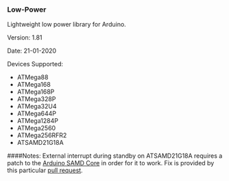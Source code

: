 ### Low-Power
Lightweight low power library for Arduino.

Version: 1.81

Date: 21-01-2020

Devices Supported:
* ATMega88
* ATMega168
* ATMega168P
* ATMega328P
* ATMega32U4
* ATMega644P
* ATMega1284P
* ATMega2560
* ATMega256RFR2
* ATSAMD21G18A

####Notes:
External interrupt during standby on ATSAMD21G18A requires a patch to the <a href="https://github.com/arduino/ArduinoCore-samd">Arduino SAMD Core</a> in order for it to work. Fix is provided by this particular <a href="https://github.com/arduino/ArduinoCore-samd/pull/90">pull request</a>.
